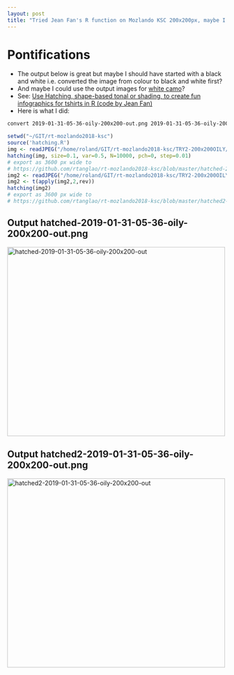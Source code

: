 ```yaml
---
layout: post
title: "Tried Jean Fan's R function on Mozlando KSC 200x200px, maybe I should have started with a black and white image?"
---
```


# Pontifications

* The output below is great but maybe I should have started with a black and white i.e. converted the image from colour to black and white first?
* And maybe I could use the output images for [white camo](http://rolandtanglao.com/2019/01/28/p1-green-tan-white-camoflage-from-vancouver-flickr-pictures/)?
*  See: [Use Hatching, shape-based tonal or shading, to create fun infographics for tshirts in R (code by Jean Fan)](http://rolandtanglao.com/2019/03/31/p1-use-hatching-to-create-fun-infographics-for-tshirts/)
*  Here is what I did:

```bash
convert 2019-01-31-05-36-oily-200x200-out.png 2019-01-31-05-36-oily-200x200-out.jpg
```

```r
setwd("~/GIT/rt-mozlando2018-ksc")
source('hatching.R')
img <- readJPEG("/home/roland/GIT/rt-mozlando2018-ksc/TRY2-200x200OILY/2019-01-31-05-36-oily-200x200-out.jpg")
hatching(img, size=0.1, var=0.5, N=10000, pch=0, step=0.01)
# export as 3600 px wide to
# https://github.com/rtanglao/rt-mozlando2018-ksc/blob/master/hatched-2019-01-31-05-36-oily-200x200-out.png
img2 <- readJPEG("/home/roland/GIT/rt-mozlando2018-ksc/TRY2-200x200OILY/2019-01-31-05-36-oily-200x200-out.jpg")[,,1]
img2 <- t(apply(img2,2,rev))
hatching(img2)
# export as 3600 px wide to
# https://github.com/rtanglao/rt-mozlando2018-ksc/blob/master/hatched2-2019-01-31-05-36-oily-200x200-out.png
```

## Output hatched-2019-01-31-05-36-oily-200x200-out.png

<a data-flickr-embed="true"  href="https://www.flickr.com/photos/roland/47512303491/in/dateposted-ff/" title="hatched-2019-01-31-05-36-oily-200x200-out"><img src="https://farm8.staticflickr.com/7832/47512303491_b046dc3f84.jpg" width="500" height="434" alt="hatched-2019-01-31-05-36-oily-200x200-out"></a><script async src="//embedr.flickr.com/assets/client-code.js" charset="utf-8"></script>


## Output hatched2-2019-01-31-05-36-oily-200x200-out.png

<a data-flickr-embed="true"  href="https://www.flickr.com/photos/roland/47512306271/in/dateposted-ff/" title="hatched2-2019-01-31-05-36-oily-200x200-out"><img src="https://farm8.staticflickr.com/7867/47512306271_af67cc6af6.jpg" width="500" height="434" alt="hatched2-2019-01-31-05-36-oily-200x200-out"></a><script async src="//embedr.flickr.com/assets/client-code.js" charset="utf-8"></script>